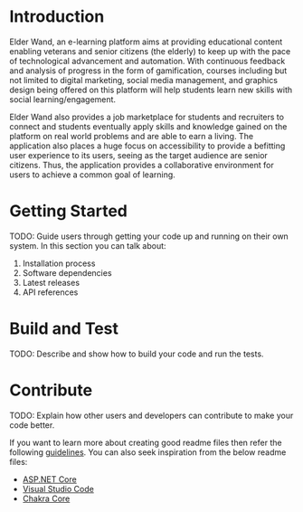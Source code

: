 # Introduction 
Elder Wand, an e-learning platform aims at providing educational content enabling veterans and senior citizens (the elderly) to keep up with the pace of technological advancement and automation.  With continuous feedback and analysis of progress in the form of gamification, courses including but not limited to digital marketing, social media management,  and graphics  design being offered on this platform will help students learn new skills with social learning/engagement. 

Elder Wand also provides a job marketplace for students and recruiters to connect and students eventually apply skills and knowledge gained on the platform on real world problems and are able to earn a living. The application also places a huge focus on accessibility to provide a befitting user experience to its users, seeing as the target audience are senior citizens. Thus, the application provides a collaborative environment for users to achieve a common goal of learning.


# Getting Started
TODO: Guide users through getting your code up and running on their own system. In this section you can talk about:
1.	Installation process
2.	Software dependencies
3.	Latest releases
4.	API references

# Build and Test
TODO: Describe and show how to build your code and run the tests. 

# Contribute
TODO: Explain how other users and developers can contribute to make your code better. 

If you want to learn more about creating good readme files then refer the following [guidelines](https://docs.microsoft.com/en-us/azure/devops/repos/git/create-a-readme?view=azure-devops). You can also seek inspiration from the below readme files:
- [ASP.NET Core](https://github.com/aspnet/Home)
- [Visual Studio Code](https://github.com/Microsoft/vscode)
- [Chakra Core](https://github.com/Microsoft/ChakraCore)